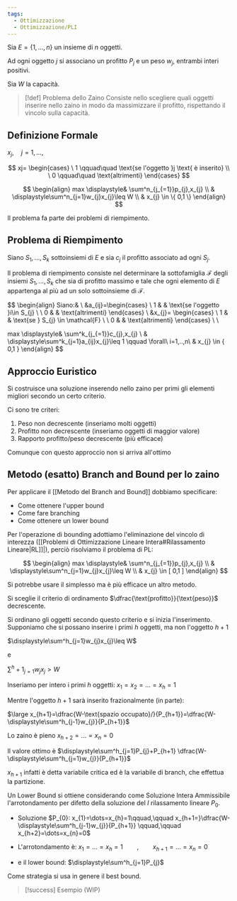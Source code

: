 ```yaml
---
tags:
  - Ottimizzazione
  - Ottimizzazione/PLI
---
```

Sia $E=\{ 1,\dots,n \}$ un insieme di $n$ oggetti.

Ad ogni oggetto $j$ si associano un profitto $P_{j}$ e un peso $w_{j}$, entrambi interi positivi.

Sia $W$ la capacità.


> [!def] Problema dello Zaino
> Consiste nello scegliere quali oggetti inserire nello zaino in modo da massimizzare il profitto, rispettando il vincolo sulla capacità.


## Definizione Formale

$x_{j}, \quad j=1,\dots,$

$$
xj=
\begin{cases}
\ 1 \qquad\quad \text{se l'oggetto }j \text{ è inserito} \\
\ 0 \qquad\quad \text{altrimenti}
\end{cases}
$$

$$
\begin{align}
max \displaystyle& \sum^n_{j_{=1}}p_{j},x_{j} \\
& \displaystyle\sum^n_{j=1}w_{j}x_{j}\leq W \\
& x_{j} \in \{ 0,1 \}
\end{align}
$$

Il problema fa parte dei problemi di riempimento.

## Problema di Riempimento

Siano $S_{1},\dots,S_{k}$ sottoinsiemi di $E$ e sia $c_{j}$ il profitto associato ad ogni $S_{j}$.

Il problema di riempimento consiste nel determinare la sottofamiglia $\mathcal{F}$ degli insiemi $S_{1},\dots,S_{k}$ che sia di profitto massimo e tale che ogni elemento di $E$ appartenga al più ad un solo sottoinsieme di $\mathcal{F}$.

$$
\begin{align}
Siano:& \\
&a_{ij}=\begin{cases}
\ 1 & & \text{se l'oggetto }i\in S_{j} \\
\ 0 & & \text{altrimenti}
\end{cases} \\
&x_{j}= \begin{cases}
\ 1 & & \text{se } S_{j} \in \mathcal{F} \\
\ 0 & & \text{altrimenti}
\end{cases} \\ \\

max \displaystyle& \sum^k_{j_{=1}}c_{j},x_{j} \\
& \displaystyle\sum^k_{j=1}a_{ij}x_{j}\leq 1 \qquad \forall\ i=1,..,n\\
& x_{j} \in \{ 0,1 \}
\end{align}
$$

## Approccio Euristico

Si costruisce una soluzione inserendo nello zaino per primi gli elementi migliori secondo un certo criterio.

Ci sono tre criteri:

1. Peso non decrescente (inseriamo molti oggetti)
2. Profitto non decrescente (inseriamo oggetti di maggior valore)
3. Rapporto profitto/peso decrescente (più efficace)

Comunque con questo approccio non si arriva all'ottimo

## Metodo (esatto) Branch and Bound per lo zaino
 
Per applicare il [[Metodo del Branch and Bound]] dobbiamo specificare:

- Come ottenere l'upper bound
- Come fare branching
- Come ottenere un lower bound

Per l'operazione di bounding adottiamo l'eliminazione del vincolo di interezza ([[Problemi di Ottimizzazione Lineare Intera#Rilassamento Lineare|RL]]|), perciò risolviamo il problema di PL:

$$
\begin{align}
max \displaystyle& \sum^n_{j_{=1}}p_{j},x_{j} \\
& \displaystyle\sum^n_{j=1}w_{j}x_{j}\leq W \\
& x_{j} \in [ 0,1 ]
\end{align}
$$

Si potrebbe usare il simplesso ma è più efficace un altro metodo.

Si sceglie il criterio di ordinamento $\dfrac{\text{profitto}}{\text{peso}}$ decrescente.


Si ordinano gli oggetti secondo questo criterio e si inizia l'inserimento. Supponiamo che si possano inserire i primi $h$ oggetti, ma non l'oggetto $h+1$

$\displaystyle\sum^h_{j=1}w_{j}x_{j}\leq W$

e

$\displaystyle\sum^h+1_{j=1}w_{j}x_{j}> W$

Inseriamo per intero i primi $h$ oggetti: $x_{1}=x_{2}=\dots =x_{h}=1$

Mentre l'oggetto $h+1$ sarà inserito frazionalmente (in parte):

$\large x_{h+1}=\dfrac{W-\text{spazio occupato}/}{P_{h+1}}=\dfrac{W-\displaystyle\sum^h_{j-1}w_{j}}{P_{h+1}}$

Lo zaino è pieno $x_{h+2}=\dots=x_{n}=0$

Il valore ottimo è $\displaystyle\sum^h_{j=1}P_{j}+P_{h+1} \dfrac{W-\displaystyle\sum^h_{j=1}w_{j}}{P_{h+1}}$

$x_{h+1}$ infatti è detta variabile critica ed è la variabile di branch, che effettua la partizione.

Un Lower Bound si ottiene considerando come Soluzione Intera Ammissibile l'arrotondamento per difetto della soluzione del $I$ rilassamento lineare $P_{0}$.


- Soluzione $P_{0}: x_{1}=\dots=x_{h}=1\qquad,\qquad x_{h+1=}\dfrac{W-\displaystyle\sum^h_{j-1}w_{j}}{P_{h+1}} \qquad,\qquad x_{h+2}=\dots=x_{n}=0$

- L'arrotondamento è: $x_{1}=\dots=x_{h}=1 \qquad,\qquad x_{h+1}=\dots=x_{n}=0$


- e il lower bound: $\displaystyle\sum^h_{j=1}P_{j}$


Come strategia si usa in genere il best bound.


> [!success] Esempio (WIP)
> 




